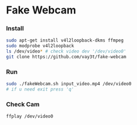 # Fake Webcam

### Install
```bash
sudo apt-get install v4l2loopback-dkms ffmpeg
sudo modprobe v4l2loopback
ls /dev/video* # check video dev '/dev/video0'
git clone https://github.com/vay3t/fake-webcam
```

### Run
```bash
sudo ./fakeWebcam.sh input_video.mp4 /dev/video0
# if u need exit press 'q'
```

### Check Cam
```bash
ffplay /dev/video0
```
